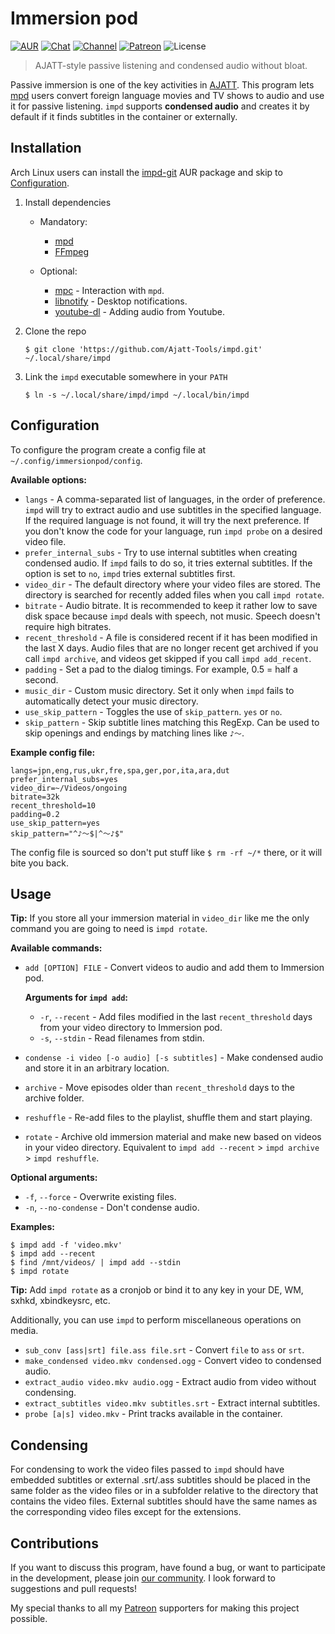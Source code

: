 # Immersion pod

[![AUR](https://img.shields.io/badge/AUR-install-blue.svg)](https://aur.archlinux.org/packages/impd-git/)
[![Chat](https://img.shields.io/badge/chat-join-green)](https://tatsumoto-ren.github.io/blog/join-our-community.html)
[![Channel](https://shields.io/badge/channel-subscribe-blue?logo=telegram&color=3faee8)](https://t.me/ajatt_tools)
[![Patreon](https://img.shields.io/badge/patreon-support-orange)](https://www.patreon.com/bePatron?u=43555128)
![License](https://img.shields.io/github/license/Ajatt-Tools/impd)

> AJATT-style passive listening and condensed audio without bloat.

Passive immersion is one of the key activities in
[AJATT](http://www.alljapaneseallthetime.com/blog/all-japanese-all-the-time-ajatt-how-to-learn-japanese-on-your-own-having-fun-and-to-fluency/).
This program lets
[mpd](https://wiki.archlinux.org/index.php/Music_Player_Daemon)
users convert foreign language movies and TV shows to audio and use it for passive listening.
`impd` supports **condensed audio** and creates it by default
if it finds subtitles in the container or externally.

## Installation

Arch Linux users can install the
[impd-git](https://aur.archlinux.org/packages/impd-git/)
AUR package and skip to [Configuration](#configuration).

1) Install dependencies

    * Mandatory:
        * [mpd](https://wiki.archlinux.org/index.php/Music_Player_Daemon)
        * [FFmpeg](https://wiki.archlinux.org/index.php/FFmpeg)

    * Optional:
        * [mpc](https://archlinux.org/packages/extra/x86_64/mpc/) - Interaction with `mpd`.
        * [libnotify](https://archlinux.org/packages/extra/x86_64/libnotify/) - Desktop notifications.
        * [youtube-dl](https://wiki.archlinux.org/index.php/Youtube-dl) - Adding audio from Youtube.

2) Clone the repo
    ```
    $ git clone 'https://github.com/Ajatt-Tools/impd.git' ~/.local/share/impd
    ```
3) Link the `impd` executable somewhere in your `PATH`
    ```
    $ ln -s ~/.local/share/impd/impd ~/.local/bin/impd
    ```

## Configuration

To configure the program create a config file at `~/.config/immersionpod/config`.

**Available options:**

* `langs` - A comma-separated list of languages, in the order of preference.
    `impd` will try to extract audio and use subtitles in the specified language.
    If the required language is not found, it will try the next preference.
    If you don't know the code for your language, run `impd probe` on a desired video file.
* `prefer_internal_subs` - Try to use internal subtitles when creating condensed audio.
    If `impd` fails to do so, it tries external subtitles.
    If the option is set to `no`, `impd` tries external subtitles first.
* `video_dir` - The default directory where your video files are stored.
    The directory is searched for recently added files when you call `impd rotate`.
* `bitrate` - Audio bitrate.
    It is recommended to keep it rather low to save disk space because `impd` deals with speech, not music.
    Speech doesn't require high bitrates.
* `recent_threshold` - A file is considered recent if it has been modified in the last X days.
    Audio files that are no longer recent get archived if you call `impd archive`,
    and videos get skipped if you call `impd add_recent`.
* `padding` - Set a pad to the dialog timings. For example, 0.5 = half a second.
* `music_dir` - Custom music directory. Set it only when `impd` fails to automatically detect your music directory.
* `use_skip_pattern` - Toggles the use of `skip_pattern`. `yes` or `no`.
* `skip_pattern` - Skip subtitle lines matching this RegExp.
Can be used to skip openings and endings by matching lines like `♪〜`.

**Example config file:**

```
langs=jpn,eng,rus,ukr,fre,spa,ger,por,ita,ara,dut
prefer_internal_subs=yes
video_dir=~/Videos/ongoing
bitrate=32k
recent_threshold=10
padding=0.2
use_skip_pattern=yes
skip_pattern="^♪〜$|^〜♪$"
```

The config file is sourced so don't put stuff like `$ rm -rf ~/*` there, or it will bite you back.

## Usage

**Tip:** If you store all your immersion material in `video_dir` like me
the only command you are going to need is `impd rotate`.

**Available commands:**

* `add [OPTION] FILE` - Convert videos to audio and add them to Immersion pod.

    **Arguments for `impd add`:**
    * `-r`, `--recent` - Add files modified in the last `recent_threshold` days
    from your video directory to Immersion pod.
    * `-s`, `--stdin` - Read filenames from stdin.
* `condense -i video [-o audio] [-s subtitles]` - Make condensed audio and store it in an arbitrary location.
* `archive` - Move episodes older than `recent_threshold` days to the archive folder.
* `reshuffle` - Re-add files to the playlist, shuffle them and start playing.
* `rotate` - Archive old immersion material and make new based on videos in your video directory.
    Equivalent to `impd add --recent` > `impd archive` > `impd reshuffle`.

**Optional arguments:**
* `-f`, `--force` - Overwrite existing files.
* `-n`, `--no-condense` - Don't condense audio.

**Examples:**

```
$ impd add -f 'video.mkv'
$ impd add --recent
$ find /mnt/videos/ | impd add --stdin
$ impd rotate
```

**Tip:** Add `impd rotate` as a cronjob or bind it to any key in your DE, WM, sxhkd, xbindkeysrc, etc.

Additionally, you can use `impd` to perform miscellaneous operations on media.

* `sub_conv [ass|srt] file.ass file.srt` - Convert `file` to `ass` or `srt`.
* `make_condensed video.mkv condensed.ogg` - Convert video to condensed audio.
* `extract_audio video.mkv audio.ogg` - Extract audio from video without condensing.
* `extract_subtitles video.mkv subtitles.srt` - Extract internal subtitles.
* `probe [a|s] video.mkv` - Print tracks available in the container.

## Condensing

For condensing to work the video files passed to `impd` should have embedded subtitles
or external .srt/.ass subtitles should be placed in the same folder as the video files
or in a subfolder relative to the directory that contains the video files.
External subtitles should have the same names as the corresponding video files except for the extensions.

## Contributions

If you want to discuss this program, have found a bug, or want to participate in the development,
please join [our community](https://tatsumoto-ren.github.io/blog/join-our-community.html).
I look forward to suggestions and pull requests!

My special thanks to all my
[Patreon](https://www.patreon.com/bePatron?u=43555128)
supporters for making this project possible.
